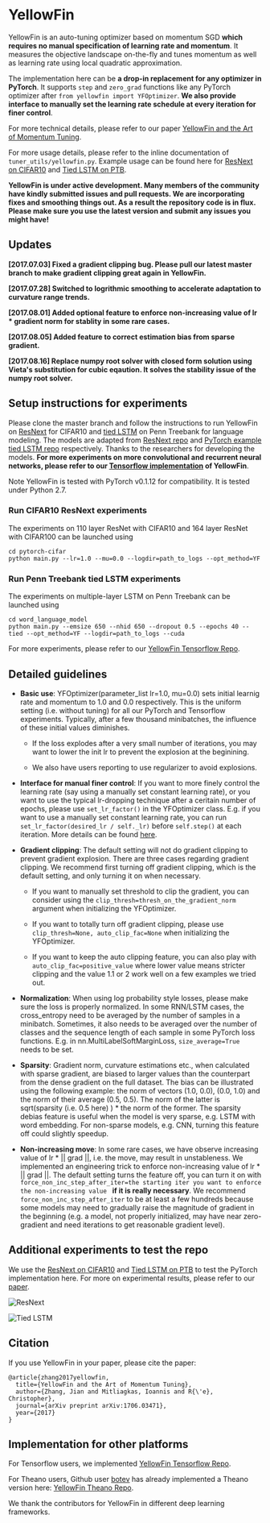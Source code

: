 # YellowFin

YellowFin is an auto-tuning optimizer based on momentum SGD **which requires no manual specification of learning rate and momentum**. It measures the objective landscape on-the-fly and tunes momentum as well as learning rate using local quadratic approximation.

The implementation here can be **a drop-in replacement for any optimizer in PyTorch**. It supports ```step``` and ```zero_grad``` functions like any PyTorch optimizer after ```from yellowfin import YFOptimizer```. **We also provide interface to manually set the learning rate schedule at every iteration for finer control**.

For more technical details, please refer to our paper [YellowFin and the Art of Momentum Tuning](https://arxiv.org/abs/1706.03471).

For more usage details, please refer to the inline documentation of ```tuner_utils/yellowfin.py```. Example usage can be found here for [ResNext on CIFAR10](https://github.com/JianGoForIt/YellowFin_Pytorch/blob/master/pytorch-cifar/main.py#L91) and [Tied LSTM on PTB](https://github.com/JianGoForIt/YellowFin_Pytorch/blob/master/word_language_model/main.py#L191).

**YellowFin is under active development. Many members of the community have kindly submitted issues and pull requests. We are incorporating fixes and smoothing things out. As a result the repository code is in flux. Please make sure you use the latest version and submit any issues you might have!**

## Updates
**[2017.07.03] Fixed a gradient clipping bug. Please pull our latest master branch to make gradient clipping great again in YellowFin.**

**[2017.07.28] Switched to logrithmic smoothing to accelerate adaptation to curvature range trends.**

**[2017.08.01] Added optional feature to enforce non-increasing value of lr * gradient norm for stablity in some rare cases.**

**[2017.08.05] Added feature to correct estimation bias from sparse gradient.**

**[2017.08.16] Replace numpy root solver with closed form solution using Vieta's substitution for cubic eqaution. It solves the stability issue of the numpy root solver.**

## Setup instructions for experiments
Please clone the master branch and follow the instructions to run YellowFin on [ResNext](https://arxiv.org/abs/1611.05431) for CIFAR10 and [tied LSTM](https://arxiv.org/pdf/1611.01462.pdf) on Penn Treebank for language modeling. The models are adapted from [ResNext repo](https://github.com/kuangliu/pytorch-cifar) and [PyTorch example tied LSTM repo](https://github.com/pytorch/examples/tree/master/word_language_model) respectively. Thanks to the researchers for developing the models. **For more experiments on more convolutional and recurrent neural networks, please refer to our [Tensorflow implementation](https://github.com/JianGoForIt/YellowFin) of YellowFin**.

Note YellowFin is tested with PyTorch v0.1.12 for compatibility. It is tested under Python 2.7.

### Run CIFAR10 ResNext experiments
The experiments on 110 layer ResNet with CIFAR10 and 164 layer ResNet with CIFAR100 can be launched using
```
cd pytorch-cifar
python main.py --lr=1.0 --mu=0.0 --logdir=path_to_logs --opt_method=YF
```

### Run Penn Treebank tied LSTM experiments
The experiments on multiple-layer LSTM on Penn Treebank can be launched using
```
cd word_language_model
python main.py --emsize 650 --nhid 650 --dropout 0.5 --epochs 40 --tied --opt_method=YF --logdir=path_to_logs --cuda
```

For more experiments, please refer to our [YellowFin Tensorflow Repo](https://github.com/JianGoForIt/YellowFin).

## Detailed guidelines
* **Basic use**: YFOptimizer(parameter_list lr=1.0, mu=0.0) sets initial learnig rate and momentum to 1.0 and 0.0 respectively. This is the uniform setting (i.e. without tuning) for all our PyTorch and Tensorflow experiments. Typically, after a few thousand minibatches, the influence of these initial values diminishes. 

  * If the loss explodes after a very small number of iterations, you may want to lower the init lr to prevent the explosion at the beginining. 
  
  * We also have users reporting to use regularizer to avoid explosions.

* **Interface for manual finer control**: If you want to more finely control the learning rate (say using a manually set constant learning rate), or you want to use the typical lr-dropping technique after a ceritain number of epochs, please use ```set_lr_factor()``` in the YFOptimizer class. E.g. if you want to use a manually set constant learning rate, you can run ```set_lr_factor(desired_lr / self._lr)``` before ```self.step()``` at each iteration. More details can be found [here](https://github.com/JianGoForIt/YellowFin_Pytorch/blob/master/pytorch-cifar/main.py#L109). 

* **Gradient clipping**: The default setting will not do gradient clipping to prevent gradient explosion. There are three cases regarding gradient clipping. We recommend first turning off gradient clipping, which is the default setting, and only turning it on when necessary. 

  * If you want to manually set threshold to clip the gradient, you can consider using the ```clip_thresh=thresh_on_the_gradient_norm``` argument when initializing the YFOptimizer.
  
  * If you want to totally turn off gradient clipping, please use ```clip_thresh=None, auto_clip_fac=None``` when initializing the YFOptimizer.

  * If you want to keep the auto clipping feature, you can also play with ```auto_clip_fac=positive_value``` where lower value means stricter clipping and the value 1.1 or 2 work well on a few examples we tried out.
  
* **Normalization**: When using log probability style losses, please make sure the loss is properly normalized. In some RNN/LSTM cases, the cross_entropy need to be averaged by the number of samples in a minibatch. Sometimes, it also needs to be averaged over the number of classes and the sequence length of each sample in some PyTorch loss functions. E.g. in nn.MultiLabelSoftMarginLoss, ```size_average=True``` needs to be set.

* **Sparsity**: Gradient norm, curvature estimations etc., when calculated with sparse gradient, are biased to larger values than the counterpart from the dense gradient on the full dataset. The bias can be illustrated using the following example: the norm of vectors (1.0, 0.0), (0.0, 1.0) and the norm of their average (0.5, 0.5). The norm of the latter is sqrt(sparsity (i.e. 0.5 here) ) * the norm of the former. The sparsity debias feature is useful when the model is very sparse, e.g. LSTM with word embedding. For non-sparse models, e.g. CNN, turning this feature off could slightly speedup.

* **Non-increasing move**: In some rare cases, we have observe increasing value of lr * || grad ||, i.e. the move, may result in unstableness. We implemented an engineering trick to enforce non-increasing value of lr * || grad ||. The default setting turns the feature off, you can turn it on with ```force_non_inc_step_after_iter=the starting iter you want to enforce the non-increasing value ``` **if it is really necessary**. We recommend ```force_non_inc_step_after_iter``` to be at least a few hundreds because some models may need to gradually raise the magnitude of gradient in the beginning (e.g. a model, not properly initialized, may have near zero-gradient and need iterations to get reasonable gradient level).

## Additional experiments to test the repo
We use the [ResNext on CIFAR10](https://github.com/JianGoForIt/YellowFin_Pytorch/blob/master/pytorch-cifar/main.py#L91) and [Tied LSTM on PTB](https://github.com/JianGoForIt/YellowFin_Pytorch/blob/master/word_language_model/main.py#L191) to test the PyTorch implementation here. For more on experimental results, please refer to our [paper](https://arxiv.org/abs/1706.03471).

![ResNext](plots/resnext_test_acc.png)

![Tied LSTM](plots/tied_ptb_test_perp.png)

## Citation
If you use YellowFin in your paper, please cite the paper:
```
@article{zhang2017yellowfin,
  title={YellowFin and the Art of Momentum Tuning},
  author={Zhang, Jian and Mitliagkas, Ioannis and R{\'e}, Christopher},
  journal={arXiv preprint arXiv:1706.03471},
  year={2017}
}
```

## Implementation for other platforms
For Tensorflow users, we implemented [YellowFin Tensorflow Repo](https://github.com/JianGoForIt/YellowFin).

<!---For MXNet users, Github user [StargazerZhu](https://github.com/StargazerZhu) has already implemented a Theano version here: [YellowFin MXNet Repo](https://github.com/StargazerZhu/YellowFin_MXNet).--->

For Theano users, Github user [botev](https://github.com/botev) has already implemented a Theano version here: [YellowFin Theano Repo](https://gist.github.com/botev/f8b32c00eafee222e47393f7f0747666).

We thank the contributors for YellowFin in different deep learning frameworks.
